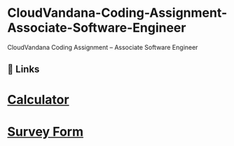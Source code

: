 # CloudVandana-Coding-Assignment-Associate-Software-Engineer
CloudVandana Coding Assignment – Associate Software Engineer

## 🔗 Links
# [Calculator](https://abhishekscalculator.netlify.app/)
# [Survey Form](https://abhishekssurveyform.netlify.app/)
